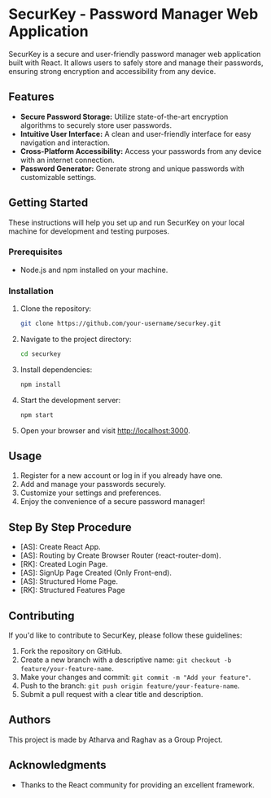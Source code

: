 # SecurKey - Password Manager Web Application

SecurKey is a secure and user-friendly password manager web application built with React. It allows users to safely store and manage their passwords, ensuring strong encryption and accessibility from any device.

## Features

- **Secure Password Storage:** Utilize state-of-the-art encryption algorithms to securely store user passwords.
- **Intuitive User Interface:** A clean and user-friendly interface for easy navigation and interaction.
- **Cross-Platform Accessibility:** Access your passwords from any device with an internet connection.
- **Password Generator:** Generate strong and unique passwords with customizable settings.

## Getting Started

These instructions will help you set up and run SecurKey on your local machine for development and testing purposes.

### Prerequisites

- Node.js and npm installed on your machine.

### Installation

1. Clone the repository:

   ```bash
   git clone https://github.com/your-username/securkey.git
   ```

2. Navigate to the project directory:

   ```bash
   cd securkey
   ```

3. Install dependencies:

   ```bash
   npm install
   ```

4. Start the development server:

   ```bash
   npm start
   ```

5. Open your browser and visit [http://localhost:3000](http://localhost:3000).

## Usage

1. Register for a new account or log in if you already have one.
2. Add and manage your passwords securely.
3. Customize your settings and preferences.
4. Enjoy the convenience of a secure password manager!

## Step By Step Procedure

- [AS]: Create React App.
- [AS]: Routing by Create Browser Router (react-router-dom).
- [RK]: Created Login Page.
- [AS]: SignUp Page Created (Only Front-end).
- [AS]: Structured Home Page.
- [RK]: Structured Features Page

## Contributing

If you'd like to contribute to SecurKey, please follow these guidelines:

1. Fork the repository on GitHub.
2. Create a new branch with a descriptive name: `git checkout -b feature/your-feature-name`.
3. Make your changes and commit: `git commit -m "Add your feature"`.
4. Push to the branch: `git push origin feature/your-feature-name`.
5. Submit a pull request with a clear title and description.

## Authors

This project is made by Atharva and Raghav as a Group Project.

## Acknowledgments

- Thanks to the React community for providing an excellent framework.
